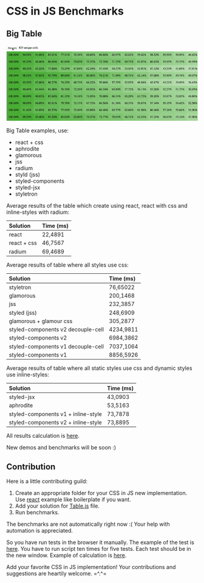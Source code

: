 # CSS in JS Benchmarks

## Big Table

![gif](https://github.com/A-gambit/CSS-IN-JS-Benchmarks/blob/master/img.gif)

Big Table examples, use:
- react + css
- aphrodite
- glamorous
- jss
- radium
- styld (jss)
- styled-components
- styled-jsx
- styletron

Average results of the table which create using react, react with css and inline-styles with radium:

|  Solution     | Time (ms)     |
|:--------------|:--------------|
|  react        | 22,4891       |
|  react + css  | 46,7567       |
|  radium       | 69,4689       |

Average results of table where all styles use css:

|  Solution                           | Time (ms)    |
|:------------------------------------|:-------------|
|  styletron                          |  76,65022    |
|  glamorous                          |  200,1468    |
|  jss                                |  232,3857    |
|  styled (jss)                       |  248,6909    |
|  glamorous + glamour css            |  305,2877    |
|  styled-components v2 decouple-cell |  4234,9811   |
|  styled-components v2               |  6984,3862   |
|  styled-components v1 decouple-cell |  7037,1064   |
|  styled-components v1               |  8856,5926   |

Average results of table where all static styles use css and dynamic styles use inline-styles:

|  Solution                            | Time (ms)     |
|:-------------------------------------|:--------------|
|  styled-jsx                          | 43,0903       |
|  aphrodite                           | 53,5163       |
|  styled-components v1 + inline-style | 73,7878       |
|  styled-components v2 + inline-style | 73,8895       |

All results calculation is [here](https://docs.google.com/spreadsheets/d/1kcl_bZpZ63LQiJNTqCzOAgc5TWe_cHPur_f3GpvtqJI/edit?usp=sharing).

New demos and benchmarks will be soon :)

## Contribution

Here is a little contributing guild:

1. Create an appropriate folder for your CSS in JS new implementation. Use [react](https://github.com/A-gambit/CSS-IN-JS-Benchmarks/tree/a4d3b3244159dacedb3f3b62be1801363f98bc1b/packages/big-table/react) example like boilerplate if you want.
2. Add your solution for [Table.js](https://github.com/A-gambit/CSS-IN-JS-Benchmarks/blob/a4d3b3244159dacedb3f3b62be1801363f98bc1b/packages/big-table/react/client/Table.js#L13-L13) file.
3. Run benchmarks.

The benchmarks are not automatically right now :( 
Your help with automation is appreciated.

So you have run tests in the browser it manually. The example of the test is [here](https://github.com/A-gambit/CSS-IN-JS-Benchmarks/blob/a4d3b3244159dacedb3f3b62be1801363f98bc1b/packages/big-table-test/index.js#L7-L7). You have to run script ten times for five tests. Each test should be in the new window. Example of calculation is [here](https://docs.google.com/spreadsheets/d/1kcl_bZpZ63LQiJNTqCzOAgc5TWe_cHPur_f3GpvtqJI/edit?usp=sharing).

Add your favorite CSS in JS implementation!
Your contributions and suggestions are heartily welcome. =^.^=